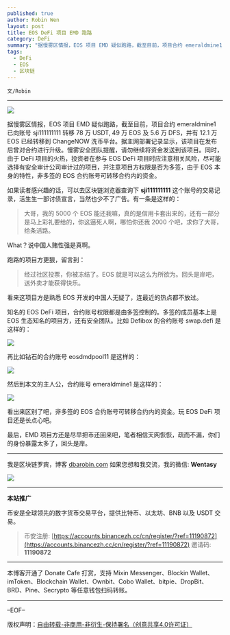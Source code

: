 ```yaml
---
published: true
author: Robin Wen
layout: post
title: EOS DeFi 项目 EMD 跑路
category: DeFi
summary: "据慢雾区情报，EOS 项目 EMD 疑似跑路，截至目前，项目合约 emeraldmine1 已向账号 sji111111111 转移 78 万 USDT, 49 万 EOS 及 5.6 万 DFS，并有 12.1 万 EOS 已经转移到 ChangeNOW 洗币平台。据主网部署记录显示，该项目在发布后曾对合约进行升级。慢雾安全团队提醒，请勿继续将资金发送到该项目。同时，由于 DeFi 项目的火热，投资者在参与 EOS DeFi 项目时应注意相关风险，尽可能选择有安全审计公司审计过的项目，并注意项目方权限是否为多签，由于 EOS 本身的特性，非多签的 EOS 合约账号可转移合约内的资金。"
tags:
  - DeFi
  - EOS
  - 区块链
---
```


`文/Robin`

***

![](https://cdn.dbarobin.com/4uj5xfg.png)

据慢雾区情报，EOS 项目 EMD 疑似跑路，截至目前，项目合约 emeraldmine1 已向账号 sji111111111 转移 78 万 USDT, 49 万 EOS 及 5.6 万 DFS，并有 12.1 万 EOS 已经转移到 ChangeNOW 洗币平台。据主网部署记录显示，该项目在发布后曾对合约进行升级。慢雾安全团队提醒，请勿继续将资金发送到该项目。同时，由于 DeFi 项目的火热，投资者在参与 EOS DeFi 项目时应注意相关风险，尽可能选择有安全审计公司审计过的项目，并注意项目方权限是否为多签，由于 EOS 本身的特性，非多签的 EOS 合约账号可转移合约内的资金。

如果读者感兴趣的话，可以去区块链浏览器查询下 **sji111111111** 这个账号的交易记录，活生生一部讨债宣言，当然也少不了广告。有一条是这样的：

> 大哥，我的 5000 个 EOS 能还我嘛，真的是信用卡套出来的，还有一部分是马上彩礼要给的，你这逼死人啊，哪怕你还我 2000 个吧，求你了大哥，给条活路。

What？说中国人赌性强是真啊。

跑路的项目方更狠，留言到：

> 经过社区投票，你被冻结了。EOS 就是可以这么为所欲为。回头是岸吧，送外卖才能获得快乐。

看来这项目方是熟悉 EOS 开发的中国人无疑了，连最近的热点都不放过。

知名的 EOS DeFi 项目，合约账号权限都是由多签控制的。多签的成员基本上是 EOS 生态知名的项目方，还有安全团队。比如 Defibox 的合约账号 swap.defi 是这样的：

![](https://cdn.dbarobin.com/j2tq3mb.png)

再比如钻石的合约账号 eosdmdpool11 是这样的：

![](https://cdn.dbarobin.com/yqdwsdl.png)

然后到本文的主人公，合约账号 emeraldmine1 是这样的：

![](https://cdn.dbarobin.com/tuowcri.png)

看出来区别了吧，非多签的 EOS 合约账号可转移合约内的资金。玩 EOS DeFi 项目还是长点心吧。

最后，EMD 项目方还是尽早把币还回来吧，笔者相信天网恢恢，疏而不漏，你们的身份暴露太多了，回头是岸。

***

我是区块链罗宾，博客 [dbarobin.com](https://dbarobin.com/)
如果您想和我交流，我的微信: **Wentasy**

![](https://cdn.dbarobin.com/v4yywe2.png)

***

**本站推广**

币安是全球领先的数字货币交易平台，提供比特币、以太坊、BNB 以及 USDT 交易。

> 币安注册: [https://accounts.binancezh.cc/cn/register/?ref=11190872](https://accounts.binancezh.cc/cn/register/?ref=11190872)
> 邀请码: **11190872**

***

本博客开通了 Donate Cafe 打赏，支持 Mixin Messenger、Blockin Wallet、imToken、Blockchain Wallet、Ownbit、Cobo Wallet、bitpie、DropBit、BRD、Pine、Secrypto 等任意钱包扫码转账。

<center>
    <div class="--donate-button"
         data-button-id="f8b9df0d-af9a-460d-8258-d3f435445075"
    ></div>
</center>

***

–EOF–

版权声明：[自由转载-非商用-非衍生-保持署名（创意共享4.0许可证）](http://creativecommons.org/licenses/by-nc-nd/4.0/deed.zh)